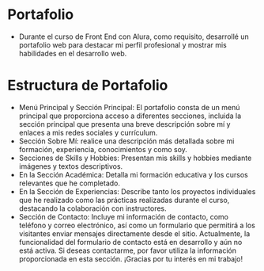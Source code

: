 # Portafolio
-  Durante el curso de Front End con Alura, como requisito, desarrollé un portafolio web para destacar mi perfil profesional y mostrar mis habilidades en el desarrollo web.

# Estructura de Portafolio
-  Menú Principal y Sección Principal: El portafolio consta de un menú principal que proporciona acceso a diferentes secciones, incluida la sección principal que presenta una breve descripción sobre mí y enlaces a mis redes sociales y currículum.
-  Sección Sobre Mí: realice una descripción más detallada sobre mi formación, experiencia, conocimientos y como soy.
-  Secciones de Skills y Hobbies: Presentan mis skills y hobbies mediante imágenes y textos descriptivos.
-  En la Sección Académica: Detalla mi formación educativa y los cursos relevantes que he completado.
-  En la Sección de Experiencias: Describe tanto los proyectos individuales que he realizado como las prácticas realizadas durante el curso, destacando la colaboración con instructores.
-  Sección de Contacto: Incluye mi información de contacto, como teléfono y correo electrónico, así como un formulario que permitirá a los visitantes enviar mensajes directamente desde el sitio. Actualmente, la funcionalidad del formulario de contacto está en desarrollo y aún no está activa. Si deseas contactarme, por favor utiliza la información proporcionada en esta sección.
¡Gracias por tu interés en mi trabajo!

